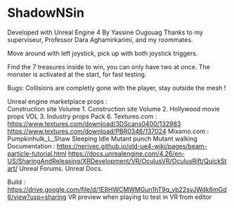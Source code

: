 # ShadowNSin

Developed with Unreal Engine 4
By Yassine Ougouag
Thanks to my superviseur, Professor Dara Aghamirkarimi, and my roommates.

Move around with left joystick, pick up with both joystick triggers.

Find the 7 treasures inside to win, you can only have two at once.
The monster is activated at the start, for fast testing. 


Bugs: 
Collisions are completly gone with the player, stay outside the mesh !

Unreal engine marketplace props :  
Construction site Volume 1.
Construction site Volume 2.
Hollywood movie props VOL 3.
Industry props Pack 6.
Textures.com :
https://www.textures.com/download/3DScans0400/132983
https://www.textures.com/download/PBR0346/137024
Mixamo.com :
Pumpkinhulk_L_Shaw
Sleeping Idle
Mutant punch
Mutant walking
Documentation :
https://nerivec.github.io/old-ue4-wiki/pages/beam-particle-tutorial.html
https://docs.unrealengine.com/4.26/en-US/SharingAndReleasing/XRDevelopment/VR/OculusVR/OculusRift/QuickStart/
Unreal Forums.
Unreal Docs.


Build : 
https://drive.google.com/file/d/1E8HWCMWMGun1hT9q_vb22syJWdk6mGd6/view?usp=sharing 
VR preview when playing to test in VR from editor





